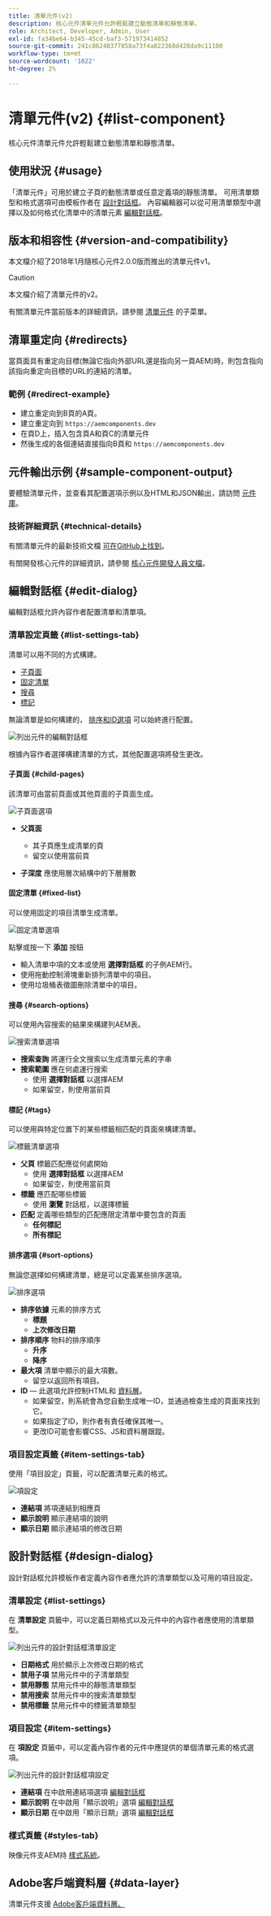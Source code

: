```yaml
---
title: 清單元件(v2)
description: 核心元件清單元件允許輕鬆建立動態清單和靜態清單。
role: Architect, Developer, Admin, User
exl-id: fa34be64-b345-45cd-baf3-571973414852
source-git-commit: 241c86240377858a73f4a022368d428da9c11100
workflow-type: tm+mt
source-wordcount: '1022'
ht-degree: 2%

---
```


# 清單元件(v2) {#list-component}

核心元件清單元件允許輕鬆建立動態清單和靜態清單。

## 使用狀況 {#usage}

「清單元件」可用於建立子頁的動態清單或任意定義項的靜態清單。 可用清單類型和格式選項可由模板作者在 [設計對話框](#design-dialog)。 內容編輯器可以從可用清單類型中選擇以及如何格式化清單中的清單元素 [編輯對話框](#edit-dialog)。

## 版本和相容性 {#version-and-compatibility}

本文檔介紹了2018年1月隨核心元件2.0.0版而推出的清單元件v1。

>[!CAUTION]
>
>本文檔介紹了清單元件的v2。
>
>有關清單元件當前版本的詳細資訊，請參閱 [清單元件](/help/components/list.md) 的子菜單。

## 清單重定向 {#redirects}

當頁面具有重定向目標(無論它指向外部URL還是指向另一頁AEM)時，則包含指向該指向重定向目標的URL的連結的清單。

### 範例 {#redirect-example}

* 建立重定向到B頁的A頁。
* 建立重定向到 `https://aemcomponents.dev`
* 在頁D上，插入包含頁A和頁C的清單元件
* 然後生成的各個連結直接指向B頁和 `https://aemcomponents.dev`

## 元件輸出示例 {#sample-component-output}

要體驗清單元件，並查看其配置選項示例以及HTML和JSON輸出，請訪問 [元件庫](https://adobe.com/go/aem_cmp_library_list)。

### 技術詳細資訊 {#technical-details}

有關清單元件的最新技術文檔 [可在GitHub上找到](https://adobe.com/go/aem_cmp_tech_list_v2)。

有關開發核心元件的詳細資訊，請參閱 [核心元件開發人員文檔](/help/developing/overview.md)。

## 編輯對話框 {#edit-dialog}

編輯對話框允許內容作者配置清單和清單項。

### 清單設定頁籤 {#list-settings-tab}

清單可以用不同的方式構建。

* [子頁面](#child-pages)
* [固定清單](#fixed-list)
* [搜尋](#search-options)
* [標記](#tags)

無論清單是如何構建的， [排序和ID選項](#sort-options) 可以始終進行配置。

![列出元件的編輯對話框](/help/assets/v2/list-edit.png)

根據內容作者選擇構建清單的方式，其他配置選項將發生更改。

#### 子頁面 {#child-pages}

該清單可由當前頁面或其他頁面的子頁面生成。

![子頁面選項](/help/assets/v2/list-edit-child-pages.png)

* **父頁面**
   * 其子頁應生成清單的頁
   * 留空以使用當前頁

* **子深度**
應使用層次結構中的下層層數

#### 固定清單 {#fixed-list}

可以使用固定的項目清單生成清單。

![固定清單選項](/help/assets/v2/list-edit-fixed-list.png)

點擊或按一下 **添加** 按鈕

* 輸入清單中項的文本或使用 **選擇對話框** 的子例AEM行。
* 使用拖動控制滑塊重新排列清單中的項目。
* 使用垃圾桶表徵圖刪除清單中的項目。

#### 搜尋 {#search-options}

可以使用內容搜索的結果來構建列AEM表。

![搜索清單選項](/help/assets/v2/list-edit-search.png)

* **搜索查詢**
將運行全文搜索以生成清單元素的字串
* **搜索範圍**
應在何處運行搜索
   * 使用 **選擇對話框** 以選擇AEM
   * 如果留空，則使用當前頁

#### 標記 {#tags}

可以使用與特定位置下的某些標籤相匹配的頁面來構建清單。

![標籤清單選項](/help/assets/v2/list-edit-tags.png)

* **父頁**
標籤匹配應從何處開始
   * 使用 **選擇對話框** 以選擇AEM
   * 如果留空，則使用當前頁
* **標籤**
應匹配哪些標籤
   * 使用 **瀏覽** 對話框，以選擇標籤
* **匹配**
定義哪些類型的匹配應限定清單中要包含的頁面
   * **任何標記**
   * **所有標記**

#### 排序選項 {#sort-options}

無論您選擇如何構建清單，總是可以定義某些排序選項。

![排序選項](/help/assets/v2/list-edit-sort-options.png)

* **排序依據**
元素的排序方式
   * **標題**
   * **上次修改日期**
* **排序順序**
物料的排序順序
   * **升序**
   * **降序**
* **最大項**
清單中顯示的最大項數。
   * 留空以返回所有項目。
* **ID**  — 此選項允許控制HTML和 [資料層](/help/developing/data-layer/overview.md)。
   * 如果留空，則系統會為您自動生成唯一ID，並通過檢查生成的頁面來找到它。
   * 如果指定了ID，則作者有責任確保其唯一。
   * 更改ID可能會影響CSS、JS和資料層跟蹤。

### 項目設定頁籤 {#item-settings-tab}

使用「項目設定」頁籤，可以配置清單元素的格式。

![項設定](/help/assets/v2/list-edit-item-settings.png)

* **連結項**
將項連結到相應頁
* **顯示說明**
顯示連結項的說明
* **顯示日期**
顯示連結項的修改日期

## 設計對話框 {#design-dialog}

設計對話框允許模板作者定義內容作者應允許的清單類型以及可用的項目設定。

### 清單設定 {#list-settings}

在 **清單設定** 頁籤中，可以定義日期格式以及元件中的內容作者應使用的清單類型。

![列出元件的設計對話框清單設定](/help/assets/v2/list-design-list-settings.png)

* **日期格式**
用於顯示上次修改日期的格式
* **禁用子項**
禁用元件中的子清單類型
* **禁用靜態**
禁用元件中的靜態清單類型
* **禁用搜索**
禁用元件中的搜索清單類型
* **禁用標籤**
禁用元件中的標籤清單類型

### 項目設定 {#item-settings}

在 **項設定** 頁籤中，可以定義內容作者的元件中應提供的單個清單元素的格式選項。

![列出元件的設計對話框項設定](/help/assets/v2/list-design-item-settings.png)

* **連結項**
在中啟用連結項選項 [編輯對話框](#edit-dialog)
* **顯示說明**
在中啟用「顯示說明」選項 [編輯對話框](#edit-dialog)
* **顯示日期**
在中啟用「顯示日期」選項 [編輯對話框](#edit-dialog)

### 樣式頁籤 {#styles-tab}

映像元件支AEM持 [樣式系統](/help/get-started/authoring.md#component-styling)。

## Adobe客戶端資料層 {#data-layer}

清單元件支援 [Adobe客戶端資料層。](/help/developing/data-layer/overview.md)
